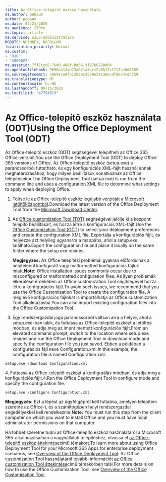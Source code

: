 ```yaml
---
title: Az Office-telepítő eszköz használata
ms.author: pebaum
author: pebaum
ms.date: 04/21/2020
ms.audience: ITPro
ms.topic: article
ms.service: o365-administration
ROBOTS: NOINDEX, NOFOLLOW
localization_priority: Normal
ms.custom:
- "918"
- "2000022"
ms.assetid: 7ff7cc06-76d0-468f-bd66-3f2760750d04
ms.openlocfilehash: 9698aa12ad73a021a3cc12c8517c1712c48d8385
ms.sourcegitcommit: c6692ce0fa1358ec3529e59ca0ecdfdea4cdc759
ms.translationtype: MT
ms.contentlocale: hu-HU
ms.lasthandoff: 09/15/2020
ms.locfileid: "47794913"
---
```

# <a name="using-the-office-deployment-tool-odt"></a><span data-ttu-id="01f3b-102">Az Office-telepítő eszköz használata (ODT)</span><span class="sxs-lookup"><span data-stu-id="01f3b-102">Using the Office Deployment Tool (ODT)</span></span>

<span data-ttu-id="01f3b-103">Az Office-telepítő eszköz (ODT) segítségével telepítheti az Office 365 Office-verzióit.</span><span class="sxs-lookup"><span data-stu-id="01f3b-103">You use the Office Deployment Tool (ODT) to deploy Office 365 versions of Office.</span></span> <span data-ttu-id="01f3b-104">Az Office-telepítő eszköz (setup.exe) a parancssorból futtatható, és egy konfigurációs XML-fájlt használ annak meghatározásához, hogy milyen beállítások vonatkoznak az Office telepítésekor.</span><span class="sxs-lookup"><span data-stu-id="01f3b-104">The Office Deployment Tool (setup.exe) is run from the command line and uses a configuration XML file to determine what settings to apply when deploying Office.</span></span>
  
1. <span data-ttu-id="01f3b-105">Töltse le az Office-telepítő eszköz legújabb verzióját a [Microsoft letöltőközpontból](https://go.microsoft.com/fwlink/p/?LinkID=626065).</span><span class="sxs-lookup"><span data-stu-id="01f3b-105">Download the latest version of the Office Deployment Tool from the [Microsoft Download Center](https://go.microsoft.com/fwlink/p/?LinkID=626065).</span></span>

2. <span data-ttu-id="01f3b-106">Az [Office customization Tool (TOT)](https://config.office.com) segítségével jelölje ki a központi telepítő beállításait, és hozza létre a konfigurációs XML-fájlt.</span><span class="sxs-lookup"><span data-stu-id="01f3b-106">Use the [Office Customization Tool (OCT)](https://config.office.com) to select your deployment preferences and create the configuration XML file.</span></span> <span data-ttu-id="01f3b-107">Exportálja a konfigurációs fájlt, és helyezze azt helyileg ugyanarra a mappába, ahol a setup.exe található.</span><span class="sxs-lookup"><span data-stu-id="01f3b-107">Export the configuration file and place it locally on the same folder where the setup.exe resides.</span></span>

    <span data-ttu-id="01f3b-108">**Megjegyzés:** Az Office telepítési problémái gyakran előfordulnak a helytelenül konfigurált vagy malformatted konfigurációs fájlok miatt.</span><span class="sxs-lookup"><span data-stu-id="01f3b-108">**Note:** Office installation issues commonly occur due to misconfigured or malformatted configuration files.</span></span> <span data-ttu-id="01f3b-109">Az ilyen problémák elkerülése érdekében az Office customization Tool segítségével hozza létre a konfigurációs fájlt.</span><span class="sxs-lookup"><span data-stu-id="01f3b-109">To avoid such issues, we recommend that you use the Office Customization Tool to create the configuration file.</span></span> <span data-ttu-id="01f3b-110">A meglévő konfigurációs fájlokat is importálhatja az Office customization Tool alkalmazásba.</span><span class="sxs-lookup"><span data-stu-id="01f3b-110">You can also import existing configuration files into the Office Customization Tool.</span></span>

3. <span data-ttu-id="01f3b-111">Egy rendszergazdai jogú parancssorból váltson arra a helyre, ahol a setup.exe-ban lakik, és futtassa az Office-telepítő eszközt a letöltési módban, és adja meg az imént mentett konfigurációs fájlt.</span><span class="sxs-lookup"><span data-stu-id="01f3b-111">From an elevated command prompt, switch to the location where setup.exe resides and run the Office Deployment Tool in download mode and specify the configuration file you just saved.</span></span> <span data-ttu-id="01f3b-112">Ebben a példában a konfigurációs fájl neve Configuration.xml:</span><span class="sxs-lookup"><span data-stu-id="01f3b-112">In this example, the configuration file is named Configuration.xml:</span></span>

```setup.exe /download Configuration.xml```

<span data-ttu-id="01f3b-113">4. Futtassa az Office-telepítő eszközt a konfigurálás módban, és adja meg a konfigurációs fájlt.</span><span class="sxs-lookup"><span data-stu-id="01f3b-113">4.Run the Office Deployment Tool in configure mode and specify the configuration file.</span></span>

```setup.exe /configure Configuration.xml```

<span data-ttu-id="01f3b-114">**Megjegyzés:** Ezt a lépést az ügyfélgépről kell futtatnia, amelyen telepíteni szeretné az Office-t, és a számítógépen helyi rendszergazdai engedélyekkel kell rendelkeznie.</span><span class="sxs-lookup"><span data-stu-id="01f3b-114">**Note:** You must run this step from the client computer on which you want to install Office and you must have local administrator permissions on that computer.</span></span>

<span data-ttu-id="01f3b-115">Ha többet szeretne tudni az Office-telepítő eszköz használatáról a Microsoft 365-alkalmazásaiban a nagyvállalati telepítéshez, olvassa el [az Office-telepítő eszköz áttekintése](https://docs.microsoft.com/deployoffice/overview-office-deployment-tool)című témakört.</span><span class="sxs-lookup"><span data-stu-id="01f3b-115">To learn more about using Office Deployment Tool for your Microsoft 365 Apps for enterprise deployment scenarios, see [Overview of the Office Deployment Tool](https://docs.microsoft.com/deployoffice/overview-office-deployment-tool).</span></span> <span data-ttu-id="01f3b-116">Az Office customization Tool használatáról további információt [az Office customization Tool áttekintése](https://docs.microsoft.com/DeployOffice/overview-of-the-office-customization-tool-for-click-to-run)című témakörben talál.</span><span class="sxs-lookup"><span data-stu-id="01f3b-116">For more details on how to use the Office Customization Tool, see [Overview of the Office Customization Tool](https://docs.microsoft.com/DeployOffice/overview-of-the-office-customization-tool-for-click-to-run).</span></span>
